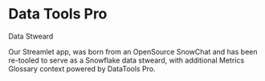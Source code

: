 # Data Tools Pro
Data Stweard

Our Streamlet app, was born from an OpenSource SnowChat and has been re-tooled to serve as a Snowflake data stweard, with additional Metrics Glossary context powered by DataTools Pro.

